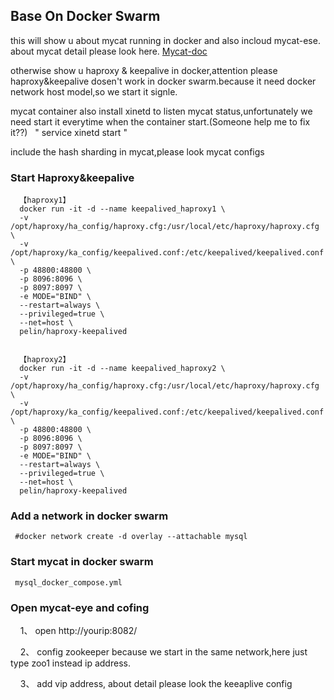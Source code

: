 ## Base On Docker Swarm
 this will show u about mycat running in docker and also incloud mycat-ese. about mycat detail please look here. [Mycat-doc](https://github.com/MyCATApache/Mycat-doc)
  
  otherwise show u haproxy & keepalive in docker,attention please haproxy&keepalive dosen't work in docker swarm.because it need docker network host model,so we start it signle.
  
  mycat container also install xinetd to listen mycat status,unfortunately we need start it everytime when the container start.(Someone help me to fix it??)
   " service xinetd start "
  
  include the hash sharding in mycat,please look mycat configs
  
   ### Start Haproxy&keepalive
      【haproxy1】
      docker run -it -d --name keepalived_haproxy1 \
      -v /opt/haproxy/ha_config/haproxy.cfg:/usr/local/etc/haproxy/haproxy.cfg \
      -v /opt/haproxy/ka_config/keepalived.conf:/etc/keepalived/keepalived.conf \
      -p 48800:48800 \
      -p 8096:8096 \
      -p 8097:8097 \
      -e MODE="BIND" \
      --restart=always \
      --privileged=true \
      --net=host \
      pelin/haproxy-keepalived


      【haproxy2】
      docker run -it -d --name keepalived_haproxy2 \
      -v /opt/haproxy/ha_config/haproxy.cfg:/usr/local/etc/haproxy/haproxy.cfg \
      -v /opt/haproxy/ka_config/keepalived.conf:/etc/keepalived/keepalived.conf \
      -p 48800:48800 \
      -p 8096:8096 \
      -p 8097:8097 \
      -e MODE="BIND" \
      --restart=always \
      --privileged=true \
      --net=host \
      pelin/haproxy-keepalived

 ### Add a network in docker swarm
     #docker network create -d overlay --attachable mysql
     
 ### Start mycat in docker swarm
     mysql_docker_compose.yml
 
 ### Open mycat-eye and cofing
     1、 open  http://yourip:8082/
     
     2、 config zookeeper because we start in the same network,here just type zoo1 instead ip address.
     
     3、 add vip address, about detail please look the keeaplive config


